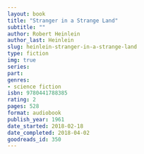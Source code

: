 ```yaml
---
layout: book
title: "Stranger in a Strange Land"
subtitle: ""
author: Robert Heinlein
author_last: Heinlein
slug: heinlein-stranger-in-a-strange-land
type: fiction
img: true
series: 
part: 
genres:
- science fiction
isbn: 9780441788385
rating: 2
pages: 528
format: audiobook
publish_year: 1961
date_started: 2018-02-18
date_completed: 2018-04-02
goodreads_id: 350
---
```

